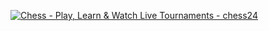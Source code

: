 <a href="https://chess24.com?ref=toadtg"><img src="https://chess24.com/images/partner/wide.png" alt="Chess - Play, Learn & Watch Live Tournaments - chess24" /></a>
